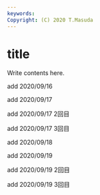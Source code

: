 ```yaml
---
keywords:
Copyright: (C) 2020 T.Masuda
---
```


# title

Write contents here.

add 2020/09/16

add 2020/09/17

add 2020/09/17 2回目

add 2020/09/17 3回目

add 2020/09/18

add 2020/09/19

add 2020/09/19 2回目 

add 2020/09/19 3回目 
